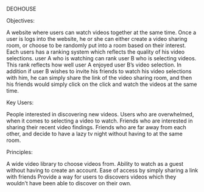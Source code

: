 ﻿DEOHOUSE

Objectives:


A website where users can watch videos together at the same time. Once a user is logs into the website, he or she can either create a video sharing room, or choose to be randomly put into a room based on their interest. Each users has a ranking system which reflects the quality of his video selections. user A who is watching can rank user B who is selecting videos. This rank reflects how well user A enjoyed user B’s video selection. In addition if user B wishes to invite his friends to watch his video selections with him, he can simply share the link of the video sharing room, and then his friends would simply click on the click and watch the videos at the same time.

Key Users:

People interested in discovering new videos.
Users who are overwhelmed, when it comes to selecting a video to watch.
Friends who are interested in sharing their recent video findings.
Friends who are far away from each other, and decide to have a lazy tv night without having to at the same room.

Principles:

A wide video library to choose videos from.
Ability to watch as a guest without having to create an account.
Ease of access by simply sharing a link with friends
Provide a way for users to discovers videos which they wouldn’t have been able to discover on their own.


